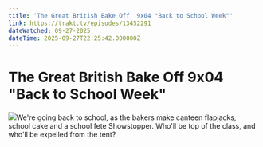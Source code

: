 ```yaml
---
title: 'The Great British Bake Off  9x04 "Back to School Week"' 
link: https://trakt.tv/episodes/13452291
dateWatched: 09-27-2025
dateTime: 2025-09-27T22:25:42.000000Z
---
```

# The Great British Bake Off  9x04 "Back to School Week"

![](https://walter-r2.trakt.tv/images/episodes/013/452/291/screenshots/thumb/8f7f62e5f5.jpg)We're going back to school, as the bakers make canteen flapjacks, school cake and a school fete Showstopper. Who'll be top of the class, and who'll be expelled from the tent?